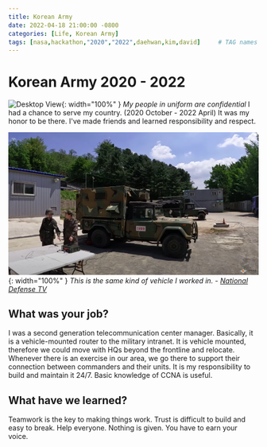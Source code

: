 ```yaml
---
title: Korean Army
date: 2022-04-18 21:00:00 -0800
categories: [Life, Korean Army]
tags: [nasa,hackathon,"2020","2022",daehwan,kim,david]     # TAG names should always be lowercase
---
```


# Korean Army 2020 - 2022

![Desktop View](/assets/images/army/image1.png){: width="100%" }
_My people in uniform are confidential_
I had a chance to serve my country. (2020 October - 2022 April) It was my honor to be there. I've made friends and learned responsibility and respect.

![Desktop View](/assets/images/army/image2.png){: width="100%" }
_This is the same kind of vehicle I worked in. - <a href="https://youtu.be/use3qHEoHZU">National Defense TV</a>_

## What was your job?
I was a second generation telecommunication center manager. Basically, it is a vehicle-mounted router to the military intranet. It is vehicle mounted, therefore we could move with HQs beyond the frontline and relocate. Whenever there is an exercise in our area, we go there to support their connection between commanders and their units. It is my responsibility to build and maintain it 24/7. Basic knowledge of CCNA is useful.

## What have we learned?
Teamwork is the key to making things work. Trust is difficult to build and easy to break. Help everyone. Nothing is given. You have to earn your voice.